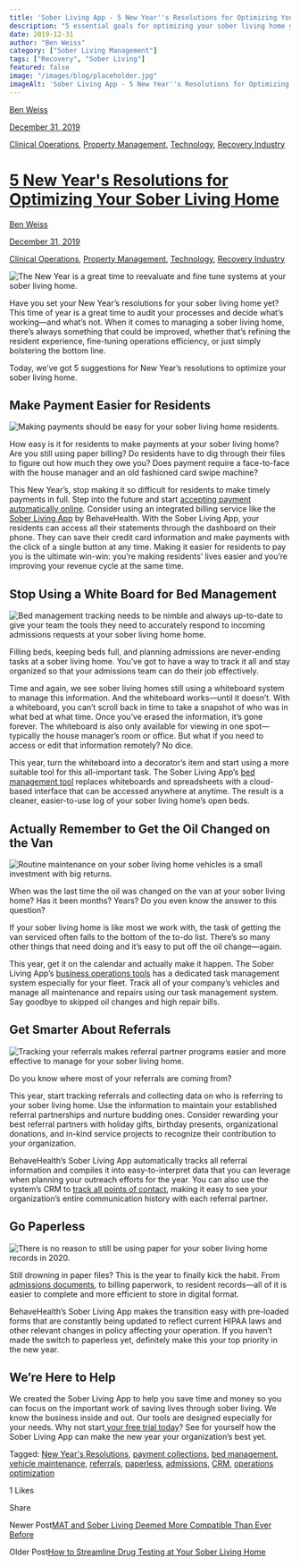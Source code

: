 ```yaml
---
title: 'Sober Living App - 5 New Year''s Resolutions for Optimizing Your Sober Living Home '
description: "5 essential goals for optimizing your sober living home year-round. Management insights from the Sober Living App blog archives."
date: 2019-12-31
author: "Ben Weiss"
category: ["Sober Living Management"]
tags: ["Recovery", "Sober Living"]
featured: false
image: "/images/blog/placeholder.jpg"
imageAlt: 'Sober Living App - 5 New Year''s Resolutions for Optimizing Your Sober Living Home '
---
```


[Ben Weiss](../../../../sober-living-app-blog%EF%B9%96author=5a811b27db7926c296af1851.html)

[December 31, 2019](5-new-years-resolutions-for-optimizing-your-sober-living-homenbsp.html)

[Clinical Operations](../../../category/Clinical+Operations.html), [Property Management](../../../category/Property+Management.html), [Technology](../../../category/Technology.html), [Recovery Industry](../../../category/Recovery+Industry.html)

#  [5 New Year's Resolutions for Optimizing Your Sober Living Home ](5-new-years-resolutions-for-optimizing-your-sober-living-homenbsp.html)

[Ben Weiss](../../../../sober-living-app-blog%EF%B9%96author=5a811b27db7926c296af1851.html)

[December 31, 2019](5-new-years-resolutions-for-optimizing-your-sober-living-homenbsp.html)

[Clinical Operations](../../../category/Clinical+Operations.html), [Property Management](../../../category/Property+Management.html), [Technology](../../../category/Technology.html), [Recovery Industry](../../../category/Recovery+Industry.html)

![The New Year is a great time to reevaluate and fine tune systems at your sober living home.](/images/blog/5-new-years-resolutions-for-optimizing-your-sober-living-homenbsp/fireworks.png)

Have you set your New Year’s resolutions for your sober living home yet? This time of year is a great time to audit your processes and decide what’s working—and what’s not. When it comes to managing a sober living home, there’s always something that could be improved, whether that’s refining the resident experience, fine-tuning operations efficiency, or just simply bolstering the bottom line. 

Today, we’ve got 5 suggestions for New Year’s resolutions to optimize your sober living home. 

## Make Payment Easier for Residents

![Making payments should be easy for your sober living home residents.](/images/blog/5-new-years-resolutions-for-optimizing-your-sober-living-homenbsp/wallet.png)

How easy is it for residents to make payments at your sober living home? Are you still using paper billing? Do residents have to dig through their files to figure out how much they owe you? Does payment require a face-to-face with the house manager and an old fashioned card swipe machine? 

This New Year’s, stop making it so difficult for residents to make timely payments in full. Step into the future and start [accepting payment automatically online](../../../../features.html#mobile). Consider using an integrated billing service like the [Sober Living App](../../../../index.html) by BehaveHealth. With the Sober Living App, your residents can access all their statements through the dashboard on their phone. They can save their credit card information and make payments with the click of a single button at any time. Making it easier for residents to pay you is the ultimate win-win: you’re making residents’ lives easier and you’re improving your revenue cycle at the same time.

## Stop Using a White Board for Bed Management 

![Bed management tracking needs to be nimble and always up-to-date to give your team the tools they need to accurately respond to incoming admissions requests at your sober living home home.](/images/blog/5-new-years-resolutions-for-optimizing-your-sober-living-homenbsp/whiteboard.png)

Filling beds, keeping beds full, and planning admissions are never-ending tasks at a sober living home. You’ve got to have a way to track it all and stay organized so that your admissions team can do their job effectively.  

Time and again, we see sober living homes still using a whiteboard system to manage this information. And the whiteboard works—until it doesn’t. With a whiteboard, you can’t scroll back in time to take a snapshot of who was in what bed at what time. Once you’ve erased the information, it’s gone forever. The whiteboard is also only available for viewing in one spot—typically the house manager’s room or office. But what if you need to access or edit that information remotely? No dice. 

This year, turn the whiteboard into a decorator’s item and start using a more suitable tool for this all-important task. The Sober Living App’s [bed management tool](../../../../housing.html) replaces whiteboards and spreadsheets with a cloud-based interface that can be accessed anywhere at anytime. The result is a cleaner, easier-to-use log of your sober living home’s open beds.

## Actually Remember to Get the Oil Changed on the Van

![Routine maintenance on your sober living home vehicles is a small investment with big returns.](/images/blog/5-new-years-resolutions-for-optimizing-your-sober-living-homenbsp/oil_change.png)

When was the last time the oil was changed on the van at your sober living home? Has it been months? Years? Do you even know the answer to this question?

If your sober living home is like most we work with, the task of getting the van serviced often falls to the bottom of the to-do list. There’s so many other things that need doing and it’s easy to put off the oil change—again. 

This year, get it on the calendar and actually make it happen. The Sober Living App’s [business operations tools](../../../../operations.html) has a dedicated task management system especially for your fleet. Track all of your company’s vehicles and manage all maintenance and repairs using our task management system. Say goodbye to skipped oil changes and high repair bills. 

## Get Smarter About Referrals 

![Tracking your referrals makes referral partner programs easier and more effective to manage for your sober living home.](/images/blog/5-new-years-resolutions-for-optimizing-your-sober-living-homenbsp/handshake.png)

Do you know where most of your referrals are coming from? 

This year, start tracking referrals and collecting data on who is referring to your sober living home. Use the information to maintain your established referral partnerships and nurture budding ones. Consider rewarding your best referral partners with holiday gifts, birthday presents, organizational donations, and in-kind service projects to recognize their contribution to your organization.

BehaveHealth’s Sober Living App automatically tracks all referral information and compiles it into easy-to-interpret data that you can leverage when planning your outreach efforts for the year. You can also use the system’s CRM to [track all points of contact](../../../../features.html#organizations), making it easy to see your organization’s entire communication history with each referral partner. 

## Go Paperless 

![There is no reason to still be using paper for your sober living home records in 2020.](/images/blog/5-new-years-resolutions-for-optimizing-your-sober-living-homenbsp/stacks_of_paper.png)

Still drowning in paper files? This is the year to finally kick the habit. From [admissions documents](../../../../admission.html), to billing paperwork, to resident records—all of it is easier to complete and more efficient to store in digital format. 

BehaveHealth’s Sober Living App makes the transition easy with pre-loaded forms that are constantly being updated to reflect current HIPAA laws and other relevant changes in policy affecting your operation. If you haven’t made the switch to paperless yet, definitely make this your top priority in the new year. 

## We’re Here to Help 

We created the Sober Living App to help you save time and money so you can focus on the important work of saving lives through sober living. We know the business inside and out. Our tools are designed especially for your needs. Why not start[ ](https://signup.behavehealth.com/)[ your free trial today](https://behavehealth.com/get-started)? See for yourself how the Sober Living App can make the new year your organization’s best yet.

Tagged: [New Year's Resolutions](../../../tag/New+Year's+Resolutions.html), [payment collections](../../../tag/payment+collections.html), [bed management](../../../tag/bed+management.html), [vehicle maintenance](https://soberlivingapp.com/sober-living-app-blog/tag/vehicle+maintenance), [referrals](../../../tag/referrals.html), [paperless](https://soberlivingapp.com/sober-living-app-blog/tag/paperless), [admissions](../../../tag/admissions.html), [CRM](https://soberlivingapp.com/sober-living-app-blog/tag/CRM), [operations optimization](https://soberlivingapp.com/sober-living-app-blog/tag/operations+optimization)

1 Likes

Share

Newer Post[MAT and Sober Living Deemed More Compatible Than Ever Before](../../../2020/1/21/mat-and-sober-living-deemed-more-compatible-than-ever-before.html)

Older Post[How to Streamline Drug Testing at Your Sober Living Home](../17/how-to-streamline-drug-testing-at-your-sober-living-home.html)